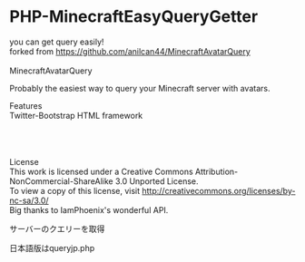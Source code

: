 # PHP-MinecraftEasyQueryGetter
you can get query easily!<br>
forked from https://github.com/anilcan44/MinecraftAvatarQuery<br>
<br>
MinecraftAvatarQuery<br>

Probably the easiest way to query your Minecraft server with avatars.<br>

Features<br>
Twitter-Bootstrap HTML framework<br>


<br><br><br>
License<br>
This work is licensed under a Creative Commons Attribution-NonCommercial-ShareAlike 3.0 Unported License.<br>
To view a copy of this license, visit http://creativecommons.org/licenses/by-nc-sa/3.0/<br>
Big thanks to IamPhoenix's wonderful API.<br>

サーバーのクエリーを取得

日本語版はqueryjp.php
